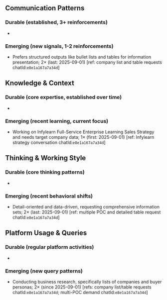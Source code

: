 ## Communication Patterns
### Durable (established, 3+ reinforcements)
-

### Emerging (new signals, 1-2 reinforcements)
- Prefers structured outputs like bullet lists and tables for information presentation; 2× (last: 2025-09-01) [ref: company list and table requests chatId:`e8e1a167a7a34d`]

## Knowledge & Context
### Durable (core expertise, established over time)
-

### Emerging (recent learning, current focus)
- Working on Infylearn Full-Service Enterprise Learning Sales Strategy and needs target company data; 1× (first: 2025-09-01) [ref: Infylearn strategy conversation chatId:`e8e1a167a7a34d`]

## Thinking & Working Style
### Durable (core thinking patterns)
-

### Emerging (recent behavioral shifts)
- Detail-oriented and data-driven, requesting comprehensive information sets; 2× (last: 2025-09-01) [ref: multiple POC and detailed table request chatId:`e8e1a167a7a34d`]

## Platform Usage & Queries
### Durable (regular platform activities)
-

### Emerging (new query patterns)
- Conducting business research, specifically lists of companies and buyer personas; 2× (since 2025-09-01) [refs: company list/table requests chatId:`e8e1a167a7a34d`; multi-POC demand chatId:`e8e1a167a7a34d`]